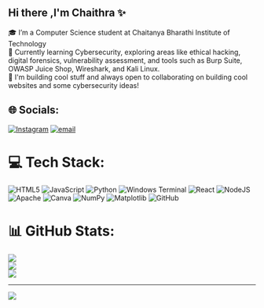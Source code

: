 ## Hi there ,I'm Chaithra ✨

🎓 I’m a Computer Science student at Chaitanya Bharathi Institute of Technology<br>
🌱 Currently learning Cybersecurity, exploring areas like ethical hacking, digital forensics, vulnerability assessment, and tools such as Burp Suite, OWASP Juice Shop, Wireshark, and Kali Linux.<br>
🚀 I'm building cool stuff and always open to collaborating on building cool websites and some cybersecurity ideas!<br>


## 🌐 Socials:
[![Instagram](https://img.shields.io/badge/Instagram-%23E4405F.svg?logo=Instagram&logoColor=white)](https://instagram.com/chaithraaa08) [![email](https://img.shields.io/badge/Email-D14836?logo=gmail&logoColor=white)](mailto:chaithu1808@gmail.com) 

# 💻 Tech Stack:
![HTML5](https://img.shields.io/badge/html5-%23E34F26.svg?style=for-the-badge&logo=html5&logoColor=white) ![JavaScript](https://img.shields.io/badge/javascript-%23323330.svg?style=for-the-badge&logo=javascript&logoColor=%23F7DF1E) ![Python](https://img.shields.io/badge/python-3670A0?style=for-the-badge&logo=python&logoColor=ffdd54) ![Windows Terminal](https://img.shields.io/badge/Windows%20Terminal-%234D4D4D.svg?style=for-the-badge&logo=windows-terminal&logoColor=white) ![React](https://img.shields.io/badge/react-%2320232a.svg?style=for-the-badge&logo=react&logoColor=%2361DAFB) ![NodeJS](https://img.shields.io/badge/node.js-6DA55F?style=for-the-badge&logo=node.js&logoColor=white) ![Apache](https://img.shields.io/badge/apache-%23D42029.svg?style=for-the-badge&logo=apache&logoColor=white) ![Canva](https://img.shields.io/badge/Canva-%2300C4CC.svg?style=for-the-badge&logo=Canva&logoColor=white) ![NumPy](https://img.shields.io/badge/numpy-%23013243.svg?style=for-the-badge&logo=numpy&logoColor=white) ![Matplotlib](https://img.shields.io/badge/Matplotlib-%23ffffff.svg?style=for-the-badge&logo=Matplotlib&logoColor=black) ![GitHub](https://img.shields.io/badge/github-%23121011.svg?style=for-the-badge&logo=github&logoColor=white)
# 📊 GitHub Stats:
![](https://github-readme-stats.vercel.app/api?username=chaithra1808&theme=dark&hide_border=false&include_all_commits=false&count_private=false)<br/>
![](https://nirzak-streak-stats.vercel.app/?user=chaithra1808&theme=dark&hide_border=false)<br/>
![](https://github-readme-stats.vercel.app/api/top-langs/?username=chaithra1808&theme=dark&hide_border=false&include_all_commits=false&count_private=false&layout=compact)

---
[![](https://visitcount.itsvg.in/api?id=chaithra1808&icon=0&color=0)](https://visitcount.itsvg.in)

<!-- Proudly created with GPRM ( https://gprm.itsvg.in ) -->

